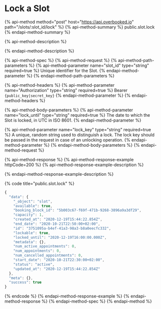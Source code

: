 # Lock a Slot

{% api-method method="post" host="https://api.overbooked.io" path="/slots/:slot\_id/lock" %}
{% api-method-summary %}
public.slot.lock
{% endapi-method-summary %}

{% api-method-description %}

{% endapi-method-description %}

{% api-method-spec %}
{% api-method-request %}
{% api-method-path-parameters %}
{% api-method-parameter name="slot\_id" type="string" required=true %}
Unique identifier for the Slot.
{% endapi-method-parameter %}
{% endapi-method-path-parameters %}

{% api-method-headers %}
{% api-method-parameter name="Authorization" type="string" required=true %}
Bearer `{public_key|secret_key}`
{% endapi-method-parameter %}
{% endapi-method-headers %}

{% api-method-body-parameters %}
{% api-method-parameter name="lock\_until" type="string" required=true %}
The date to which the Slot is locked, in UTC in ISO 8601.
{% endapi-method-parameter %}

{% api-method-parameter name="lock\_key" type="string" required=true %}
A unique, random string used to distinguish a lock. The lock key should be passed in the request in case of an unlocking operation.
{% endapi-method-parameter %}
{% endapi-method-body-parameters %}
{% endapi-method-request %}

{% api-method-response %}
{% api-method-response-example httpCode=200 %}
{% api-method-response-example-description %}

{% endapi-method-response-example-description %}

{% code title="public.slot.lock" %}
```javascript
{
  "data": {
    "_object": "slot",
    "available": true,
    "booking_block_id": "5b003c67-f69f-471b-9268-3896a9a3df29",
    "capacity": 1,
    "created_at": "2020-12-19T15:44:22.854Z",
    "end_date": "2020-10-21T22:50:00+02:00",
    "id": "3751095a-b4ef-41a3-98a3-b8a0eecfc332",
    "lockable": true,
    "locked_until": "2020-12-19T16:00:00.000Z",
    "metadata": {},
    "num_active_appointments": 0,
    "num_appointments": 0,
    "num_cancelled_appointments": 0,
    "start_date": "2020-10-21T22:30:00+02:00",
    "status": "active",
    "updated_at": "2020-12-19T15:44:22.854Z"
  },
  "meta": {},
  "success": true
}
```
{% endcode %}
{% endapi-method-response-example %}
{% endapi-method-response %}
{% endapi-method-spec %}
{% endapi-method %}



